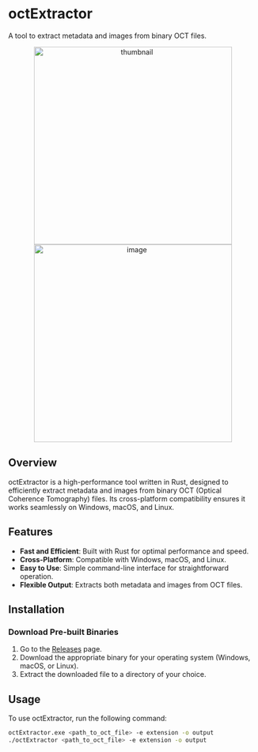 # octExtractor

A tool to extract metadata and images from binary OCT files.

<p align="center">
  <img src="https://github.com/witedev/octExtractor/assets/159720725/44cae964-5399-4bbc-9397-f76a9d4b41d2" alt="thumbnail" width="400" />
  <img src="https://github.com/witedev/octExtractor/assets/159720725/a60bf954-7963-40cb-bc11-06f45a0ec337" alt="image" width="400" />
</p>

## Overview

octExtractor is a high-performance tool written in Rust, designed to efficiently extract metadata and images from binary OCT (Optical Coherence Tomography) files. Its cross-platform compatibility ensures it works seamlessly on Windows, macOS, and Linux.

## Features

- **Fast and Efficient**: Built with Rust for optimal performance and speed.
- **Cross-Platform**: Compatible with Windows, macOS, and Linux.
- **Easy to Use**: Simple command-line interface for straightforward operation.
- **Flexible Output**: Extracts both metadata and images from OCT files.

## Installation

### Download Pre-built Binaries

1. Go to the [Releases](https://github.com/witedev/octExtractor/releases) page.
2. Download the appropriate binary for your operating system (Windows, macOS, or Linux).
3. Extract the downloaded file to a directory of your choice.

## Usage

To use octExtractor, run the following command:

```sh
octExtractor.exe <path_to_oct_file> -e extension -o output
./octExtractor <path_to_oct_file> -e extension -o output

